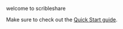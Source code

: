 welcome to scribleshare

Make sure to check out the [Quick Start guide](https://github.com/stzups/Board/wiki/Quick-Start).